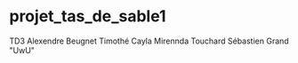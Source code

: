 # projet_tas_de_sable1
TD3
Alexendre Beugnet 
Timothé Cayla
Mirennda Touchard
Sébastien Grand
"UwU"
